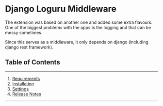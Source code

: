 # Django Loguru Middleware

The extension was based on another one and added some extra flavours.
One of the biggest problems with the apps is the logging and that can be messy sometimes.

Since this serves as a middleware, it only depends on django (including django rest framework).

## Table of Contents

---

1. [Requirements](./requirements.md)
2. [Installation](./installation.md)
3. [Settings](./settings.md)
3. [Release Notes](./release-notes.md)

---
